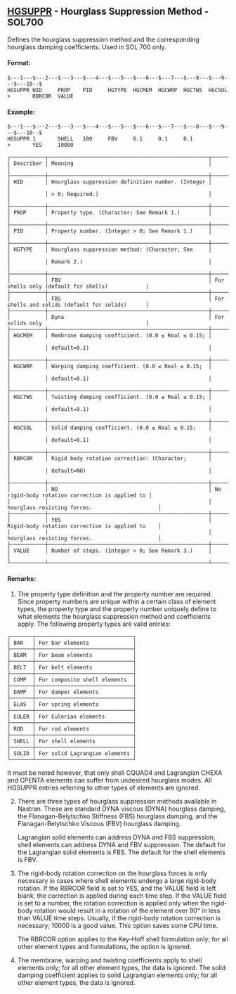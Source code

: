 ## [HGSUPPR](https://nexus.hexagon.com/documentationcenter/bundle/MSC_Nastran_2022.4/page/Nastran_Combined_Book/qrg/bulkfgil/TOC.HGSUPPR.xhtml) - Hourglass Suppression Method - SOL700

Defines the hourglass suppression method and the corresponding hourglass damping coefficients. Used in SOL 700 only.

#### Format:

```nastran
$---1---$---2---$---3---$---4---$---5---$---6---$---7---$---8---$---9---$---10--$
HGSUPPR HID     PROP    PID     HGTYPE  HGCMEM  HGCWRP  HGCTWS  HGCSOL          
+       RBRCOR  VALUE                                                           
```

#### Example:

```nastran
$---1---$---2---$---3---$---4---$---5---$---6---$---7---$---8---$---9---$---10--$
HGSUPPR 1       SHELL   100     FBV     0.1     0.1     0.1                     
+       YES     10000                                                           
```

```text
┌───────────┬───────────────────────────────────────────────────┬─────────────────────────────────────────────────┐
│ Describer │ Meaning                                           │                                                 │
├───────────┼───────────────────────────────────────────────────┼─────────────────────────────────────────────────┤
│ HID       │ Hourglass suppression definition number. (Integer │                                                 │
│           │ > 0; Required.)                                   │                                                 │
├───────────┼───────────────────────────────────────────────────┼─────────────────────────────────────────────────┤
│ PROP      │ Property type. (Character; See Remark 1.)         │                                                 │
├───────────┼───────────────────────────────────────────────────┼─────────────────────────────────────────────────┤
│ PID       │ Property number. (Integer > 0; See Remark 1.)     │                                                 │
├───────────┼───────────────────────────────────────────────────┼─────────────────────────────────────────────────┤
│ HGTYPE    │ Hourglass suppression method: (Character; See     │                                                 │
│           │ Remark 2.)                                        │                                                 │
├───────────┼───────────────────────────────────────────────────┼─────────────────────────────────────────────────┤
│           │ FBV                                               │ For shells only (default for shells)            │
├───────────┼───────────────────────────────────────────────────┼─────────────────────────────────────────────────┤
│           │ FBS                                               │ For shells and solids (default for solids)      │
├───────────┼───────────────────────────────────────────────────┼─────────────────────────────────────────────────┤
│           │ Dyna                                              │ For solids only                                 │
├───────────┼───────────────────────────────────────────────────┼─────────────────────────────────────────────────┤
│ HGCMEM    │ Membrane damping coefficient. (0.0 ≤ Real ≤ 0.15; │                                                 │
│           │ default=0.1)                                      │                                                 │
├───────────┼───────────────────────────────────────────────────┼─────────────────────────────────────────────────┤
│ HGCWRP    │ Warping damping coefficient. (0.0 ≤ Real ≤ 0.15;  │                                                 │
│           │ default=0.1)                                      │                                                 │
├───────────┼───────────────────────────────────────────────────┼─────────────────────────────────────────────────┤
│ HGCTWS    │ Twisting damping coefficient. (0.0 ≤ Real ≤ 0.15; │                                                 │
│           │ default=0.1)                                      │                                                 │
├───────────┼───────────────────────────────────────────────────┼─────────────────────────────────────────────────┤
│ HGCSOL    │ Solid damping coefficient. (0.0 ≤ Real ≤ 0.15;    │                                                 │
│           │ default=0.1)                                      │                                                 │
├───────────┼───────────────────────────────────────────────────┼─────────────────────────────────────────────────┤
│ RBRCOR    │ Rigid body rotation correction: (Character;       │                                                 │
│           │ default=NO)                                       │                                                 │
├───────────┼───────────────────────────────────────────────────┼─────────────────────────────────────────────────┤
│           │ NO                                                │ No rigid-body rotation correction is applied to │
│           │                                                   │ hourglass resisting forces.                     │
├───────────┼───────────────────────────────────────────────────┼─────────────────────────────────────────────────┤
│           │ YES                                               │ Rigid-body rotation correction is applied to    │
│           │                                                   │ hourglass resisting forces.                     │
├───────────┼───────────────────────────────────────────────────┼─────────────────────────────────────────────────┤
│ VALUE     │ Number of steps. (Integer > 0; See Remark 3.)     │                                                 │
└───────────┴───────────────────────────────────────────────────┴─────────────────────────────────────────────────┘
```

#### Remarks:

1. The property type definition and the property number are required. Since property numbers are unique within a certain class of element types, the property type and the property number uniquely define to what elements the hourglass suppression method and coefficients apply. The following property types are valid entries:

```text
┌───────┬───────────────────────────────┐
│ BAR   │ For bar elements              │
├───────┼───────────────────────────────┤
│ BEAM  │ For beam elements             │
├───────┼───────────────────────────────┤
│ BELT  │ For belt elements             │
├───────┼───────────────────────────────┤
│ COMP  │ For composite shell elements  │
├───────┼───────────────────────────────┤
│ DAMP  │ For damper elements           │
├───────┼───────────────────────────────┤
│ ELAS  │ For spring elements           │
├───────┼───────────────────────────────┤
│ EULER │ For Eulerian elements         │
├───────┼───────────────────────────────┤
│ ROD   │ For rod elements              │
├───────┼───────────────────────────────┤
│ SHELL │ For shell elements            │
├───────┼───────────────────────────────┤
│ SOLID │ For solid Lagrangian elements │
└───────┴───────────────────────────────┘
```

It must be noted however, that only shell CQUAD4 and Lagrangian CHEXA and CPENTA elements can suffer from undesired hourglass modes. All HGSUPPR entries referring to other types of elements are ignored.

2. There are three types of hourglass suppression methods available in Nastran. These are standard DYNA viscous (DYNA) hourglass damping, the Flanagan-Belytschko Stiffness (FBS) hourglass damping, and the Flanagan-Belytschko Viscous (FBV) hourglass damping.

     Lagrangian solid elements can address DYNA and FBS suppression; shell elements can address DYNA and FBV suppression. The default for the Lagrangian solid elements is FBS. The default for the shell elements is FBV.

3. The rigid-body rotation correction on the hourglass forces is only necessary in cases where shell elements undergo a large rigid-body rotation. If the RBRCOR field is set to YES, and the VALUE field is left blank, the correction is applied during each time step. If the VALUE field is set to a number, the rotation correction is applied only when the rigid-body rotation would result in a rotation of the element over 90° in less than VALUE time steps. Usually, if the rigid-body rotation correction is necessary; 10000 is a good value. This option saves some CPU time.

     The RBRCOR option applies to the Key-Hoff shell formulation only; for all other element types and formulations, the option is ignored.

4. The membrane, warping and twisting coefficients apply to shell elements only; for all other element types, the data is ignored. The solid damping coefficient applies to solid Lagrangian elements only; for all other element types, the data is ignored.
